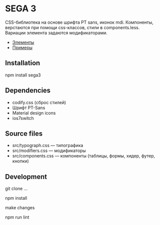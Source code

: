 # SEGA 3

СSS-библиотека на основе шрифта PT sans, иконок mdi. 
Компоненты, верстаются при помощи css-классов, стили в components.less. 
Вариации элемента задаются модификаторами.

- [Элементы](http://signaltech.github.io/sega3/)
- [Примеры](http://signaltech.github.io/sega3/examples.html)

## Installation

npm install sega3 

<link rel="stylesheet" href="node_modules/sega3/sega3.css" />

## Dependencies
- codify.css (сброс стилей)
- Шрифт PT-Sans
- Material design icons
- ios7switch

## Source files
- src/typograph.css — типографика
- src/modifiers.css — модификаторы
- src/components.css — компоненты (таблицы, формы, хидер, футер, кнопки)

## Development

git clone …

npm install

make changes

npm run lint 
